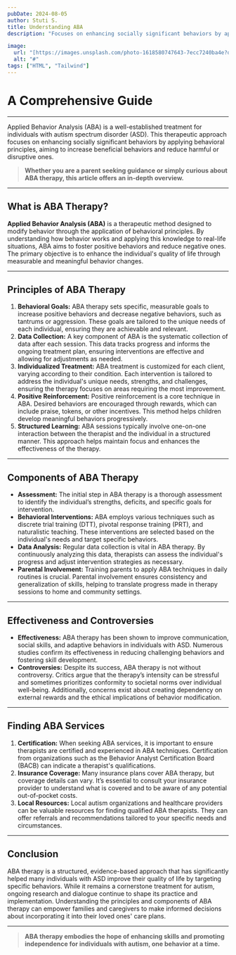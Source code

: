```yaml
---
pubDate: 2024-08-05
author: Stuti S.
title: Understanding ABA
description: "Focuses on enhancing socially significant behaviors by applying behavioral principles, aiming to increase beneficial behaviors and reduce harmful or disruptive ones."

image:
  url: "[https://images.unsplash.com/photo-1618580747643-7ecc7240ba4e?q=80&w=2787&auto=format&fit=crop&ixlib=rb-4.0.3&ixid=M3wxMjA3fDB8MHxwaG90by1wYWdlfHx8fGVufDB8fHx8fA%3D%3D](https://www.freepik.com/free-photo/full-shot-mother-kid-playing-together_23675128.htm#fromView=search&page=1&position=3&uuid=9eb6e3d0-6637-435b-bfd7-e17c43c7d7c4)"
  alt: "#"
tags: ["HTML", "Tailwind"]
---
```




# A Comprehensive Guide
*** 

Applied Behavior Analysis (ABA) is a well-established treatment for individuals with autism spectrum disorder (ASD). This therapeutic approach focuses on enhancing socially significant behaviors by applying behavioral principles, aiming to increase beneficial behaviors and reduce harmful or disruptive ones.
> **Whether you are a parent seeking guidance or simply curious about ABA therapy, this article offers an in-depth overview.**
*** 
## What is ABA Therapy?
**Applied Behavior Analysis (ABA)** is a therapeutic method designed to modify behavior through the application of behavioral principles. By understanding how behavior works and applying this knowledge to real-life situations, ABA aims to foster positive behaviors and reduce negative ones. The primary objective is to enhance the individual's quality of life through measurable and meaningful behavior changes.
*** 
## Principles of ABA Therapy
1. **Behavioral Goals:** ABA therapy sets specific, measurable goals to increase positive behaviors and decrease negative behaviors, such as tantrums or aggression. These goals are tailored to the unique needs of each individual, ensuring they are achievable and relevant.
2. **Data Collection:** A key component of ABA is the systematic collection of data after each session. This data tracks progress and informs the ongoing treatment plan, ensuring interventions are effective and allowing for adjustments as needed.
3. **Individualized Treatment:** ABA treatment is customized for each client, varying according to their condition. Each intervention is tailored to address the individual's unique needs, strengths, and challenges, ensuring the therapy focuses on areas requiring the most improvement.
4. **Positive Reinforcement:** Positive reinforcement is a core technique in ABA. Desired behaviors are encouraged through rewards, which can include praise, tokens, or other incentives. This method helps children develop meaningful behaviors progressively.
5. **Structured Learning:** ABA sessions typically involve one-on-one interaction between the therapist and the individual in a structured manner. This approach helps maintain focus and enhances the effectiveness of the therapy.
*** 
## Components of ABA Therapy
- **Assessment:** The initial step in ABA therapy is a thorough assessment to identify the individual’s strengths, deficits, and specific goals for intervention.
- **Behavioral Interventions:** ABA employs various techniques such as discrete trial training (DTT), pivotal response training (PRT), and naturalistic teaching. These interventions are selected based on the individual's needs and target specific behaviors.
- **Data Analysis:** Regular data collection is vital in ABA therapy. By continuously analyzing this data, therapists can assess the individual's progress and adjust intervention strategies as necessary.
- **Parental Involvement:** Training parents to apply ABA techniques in daily routines is crucial. Parental involvement ensures consistency and generalization of skills, helping to translate progress made in therapy sessions to home and community settings.
*** 
## Effectiveness and Controversies
- **Effectiveness:** ABA therapy has been shown to improve communication, social skills, and adaptive behaviors in individuals with ASD. Numerous studies confirm its effectiveness in reducing challenging behaviors and fostering skill development.
- **Controversies:** Despite its success, ABA therapy is not without controversy. Critics argue that the therapy’s intensity can be stressful and sometimes prioritizes conformity to societal norms over individual well-being. Additionally, concerns exist about creating dependency on external rewards and the ethical implications of behavior modification.
*** 
## Finding ABA Services
1. **Certification:** When seeking ABA services, it is important to ensure therapists are certified and experienced in ABA techniques. Certification from organizations such as the Behavior Analyst Certification Board (BACB) can indicate a therapist's qualifications.
2. **Insurance Coverage:** Many insurance plans cover ABA therapy, but coverage details can vary. It’s essential to consult your insurance provider to understand what is covered and to be aware of any potential out-of-pocket costs.
3. **Local Resources:** Local autism organizations and healthcare providers can be valuable resources for finding qualified ABA therapists. They can offer referrals and recommendations tailored to your specific needs and circumstances.
*** 
## Conclusion
ABA therapy is a structured, evidence-based approach that has significantly helped many individuals with ASD improve their quality of life by targeting specific behaviors. While it remains a cornerstone treatment for autism, ongoing research and dialogue continue to shape its practice and implementation. Understanding the principles and components of ABA therapy can empower families and caregivers to make informed decisions about incorporating it into their loved ones' care plans.
*** 
> **ABA therapy embodies the hope of enhancing skills and promoting independence for individuals with autism, one behavior at a time.**



